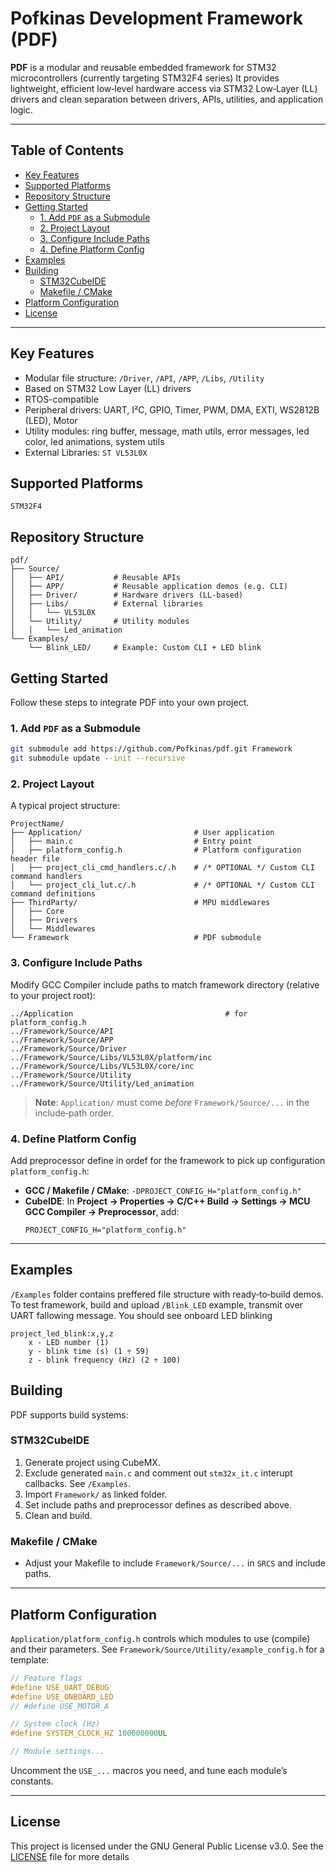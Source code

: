 # Pofkinas Development Framework (PDF)

**PDF** is a modular and reusable embedded framework for STM32 microcontrollers (currently targeting STM32F4 series)
It provides lightweight, efficient low‐level hardware access via STM32 Low‑Layer (LL) drivers and clean separation between drivers, APIs, utilities, and application logic.

---

## Table of Contents

- [Key Features](#key-features)
- [Supported Platforms](#supported-platforms)
- [Repository Structure](#repository-structure)
- [Getting Started](#getting-started)
  - [1. Add `PDF` as a Submodule](#1-add-pdf-as-a-submodule)
  - [2. Project Layout](#2-project-layout)
  - [3. Configure Include Paths](#3-configure-include-paths)
  - [4. Define Platform Config](#4-define-platform-config)
- [Examples](#examples)
- [Building](#building)
  - [STM32CubeIDE](#stm32cubeide)
  - [Makefile / CMake](#makefile--cmake)
- [Platform Configuration](#platform-configuration)
- [License](#license)

---

## Key Features

- Modular file structure: `/Driver`, `/API`, `/APP`, `/Libs`, `/Utility`
- Based on STM32 Low Layer (LL) drivers
- RTOS-compatible
- Peripheral drivers: UART, I²C, GPIO, Timer, PWM, DMA, EXTI, WS2812B (LED), Motor
- Utility modules: ring buffer, message, math utils, error messages, led color, led animations, system utils
- External Libraries: `ST VL53L0X`

## Supported Platforms
`STM32F4`

## Repository Structure

```text
pdf/
├── Source/
│   ├── API/           # Reusable APIs
│   ├── APP/           # Reusable application demos (e.g. CLI)
│   ├── Driver/        # Hardware drivers (LL-based)
│   ├── Libs/          # External libraries
│   │   └── VL53L0X
│   └── Utility/       # Utility modules
│   │   └── Led_animation
└── Examples/          
    └── Blink_LED/     # Example: Custom CLI + LED blink
```

## Getting Started

Follow these steps to integrate PDF into your own project.

### 1. Add `PDF` as a Submodule

```bash
git submodule add https://github.com/Pofkinas/pdf.git Framework
git submodule update --init --recursive
```

### 2. Project Layout

A typical project structure:

```text
ProjectName/
├── Application/                         # User application
│   ├── main.c                           # Entry point
│   ├── platform_config.h                # Platform configuration header file
│   ├── project_cli_cmd_handlers.c/.h    # /* OPTIONAL */ Custom CLI command handlers
│   └── project_cli_lut.c/.h             # /* OPTIONAL */ Custom CLI command definitions
├── ThirdParty/                          # MPU middlewares
│   ├── Core
│   ├── Drivers
│   └── Middlewares
└── Framework                            # PDF submodule
```

### 3. Configure Include Paths

Modify GCC Compiler include paths to match framework directory (relative to your project root):

```text
../Application                                  # for platform_config.h
../Framework/Source/API
../Framework/Source/APP
../Framework/Source/Driver
../Framework/Source/Libs/VL53L0X/platform/inc
../Framework/Source/Libs/VL53L0X/core/inc
../Framework/Source/Utility
../Framework/Source/Utility/Led_animation
```

> **Note**: `Application/` must come *before* `Framework/Source/...` in the include‑path order.

### 4. Define Platform Config

Add preprocessor define in ordef for the framework to pick up configuration `platform_config.h`:

- **GCC / Makefile / CMake**: `-DPROJECT_CONFIG_H="platform_config.h"`
- **CubeIDE**: In **Project → Properties → C/C++ Build → Settings → MCU GCC Compiler → Preprocessor**, add:
  ```text
  PROJECT_CONFIG_H="platform_config.h"
  ```

---

## Examples

`/Examples` folder contains preffered file structure with ready‑to‑build demos.  
To test framework, build and upload `/Blink_LED` example, transmit over UART fallowing message. You should see onboard LED blinking

```text
project_led_blink:x,y,z 
    x - LED number (1)
    y - blink time (s) (1 ÷ 59)
    z - blink frequency (Hz) (2 ÷ 100)
```

## Building

PDF supports build systems:

### STM32CubeIDE

1. Generate project using CubeMX.
1. Exclude generated `main.c` and comment out `stm32x_it.c` interupt callbacks. See `/Examples`.
2. Import `Framework/` as linked folder.
3. Set include paths and preprocessor defines as described above.
4. Clean and build.

### Makefile / CMake

- Adjust your Makefile to include `Framework/Source/...` in `SRCS` and include paths.

---

## Platform Configuration

`Application/platform_config.h` controls which modules to use (compile) and their parameters.  See `Framework/Source/Utility/example_config.h` for a template:

```c
// Feature flags
#define USE_UART_DEBUG
#define USE_ONBOARD_LED
// #define USE_MOTOR_A

// System clock (Hz)
#define SYSTEM_CLOCK_HZ 100000000UL

// Module settings...
```

Uncomment the `USE_...` macros you need, and tune each module’s constants.

---

## License

This project is licensed under the GNU General Public License v3.0. See the [LICENSE](LICENSE) file for more details
